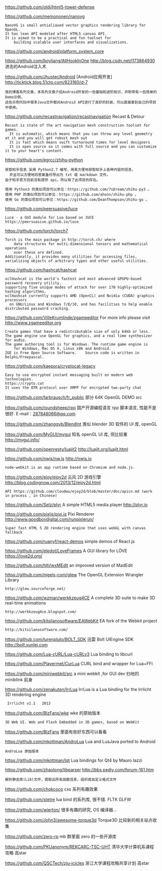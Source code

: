 https://github.com/oldj/html5-tower-defense

https://github.com/memononen/nanovg 
    
    NanoVG is small antialiased vector graphics rendering library for OpenGL. 
    It has lean API modeled after HTML5 canvas API. 
    It is aimed to be a practical and fun toolset for 
        building scalable user interfaces and visualizations.

https://github.com/android/platform_system_core 

https://github.com/boyliang/AllHookInOne   http://blog.csdn.net/l173864930 进击的Android注入术 

https://github.com/Jhuster/Android  [Android应用开发] http://ticktick.blog.51cto.com/823160/d-7

    我的博客系列文章，本系列文章介绍Android开发的一些基础和进阶知识，并附带有一些简单的Demo示例，
    这些示例代码中很多Java文件都对Android API进行了良好的封装，可以直接拿到自己的项目中使用。

https://github.com/recastnavigation/recastnavigation Recast & Detour 

    Recast is state of the art navigation mesh construction toolset for games.
      It is automatic, which means that you can throw any level geometry at it and you will get robust mesh out
      It is fast which means swift turnaround times for level designers
      It is open source so it comes with full source and you can customize it to your heart's content.

https://github.com/egrcc/zhihu-python 

    获取知乎信息 采用 Python2.7 编写，用来方便地获取知乎上各种内容的信息，
      并且可以方便地将答案备份导出为 txt 或 markdown 文件。 
    由于知乎官方目前没有提供 api，所以有了此项目的存在。
    
    使用 Python3 的类似项目可以参见：https://github.com/7sDream/zhihu-py3 。
    使用 PHP 的类似项目可以参见：https://github.com/ahonn/zhihu-php 。
    使用 Go 的类似项目可以参见：https://github.com/DeanThompson/zhihu-go 。

https://github.com/peersuasive/luce 

    Luce - a GUI module for Lua based on JUCE https://peersuasive.github.io/luce

https://github.com/torch/torch7 

    Torch is the main package in http://torch.ch/ where 
        data structures for multi-dimensional tensors and mathematical operations 
        over these are defined. 
    Additionally, it provides many utilities for accessing files, 
    serializing objects of arbitrary types and other useful utilities.

https://github.com/hashcat/hashcat   
    
    oclHashcat is the world's fastest and most advanced GPGPU-based password recovery utility, 
    supporting five unique modes of attack for over 170 highly-optimized hashing algorithms. 
    oclHashcat currently supports AMD (OpenCL) and Nvidia (CUDA) graphics processors 
      on GNU/Linux and Windows 7/8/10, and has facilities to help enable distributed password cracking.

https://github.com/VilleKrumlinde/zgameeditor  For more info please visit http://www.zgameeditor.org

    Create games that have a redistributable size of only 64kb or less. 
    The game engine use OpenGL for graphics, and a real time synthesizer for audio. 
    The game authoring tool is for Windows. The runtime game engine is 
        for Windows, Mac OS X, Linux x86 and Android. 
    ZGE is Free Open Source Software.    Source code is written in Delphi/Freepascal.

https://github.com/kaepora/cryptocat-legacy  

    Easy to use encrypted instant messaging built on modern web technologies. 
    https://crypto.cat
    It uses the OTR protocol over XMPP for encrypted two-party chat

https://github.com/farbrausch/fr_public  部分 64K OpenGL DEMO src 

https://github.com/roundsheep/rpp 国产开源编程语言 rpp 脚本语言, 性能不是很好. E-mail：287848066@qq.com

https://github.com/zhanggyb/BlendInt 类似 blender 3D 软件的 UI 库, openGL 

https://github.com/MyGUI/mygui 知名 openGL UI 库, 但比较重 http://mygui.info/

https://github.com/openresty/luajit2 http://luajit.org/luajit.html 

https://github.com/nwjs/nw.js http://nwjs.io 

    node-webkit is an app runtime based on Chromium and node.js. 

https://github.com/ejoy/ejoy2d 云风 2D 游戏引擎 http://blog.codingnow.com/2013/12/ejoy2d.html

    API https://github.com/cloudwu/ejoy2d/blob/master/doc/apicn.md (work in process , in Chinese)

https://github.com/Selz/plyr A simple HTML5 media player http://plyr.io

https://github.com/pixijs/pixi.js   Pixi Renderer http://www.goodboydigital.com/runpixierun/

    Super fast HTML 5 2D rendering engine that uses webGL with canvas fallback

https://github.com/ruanyf/react-demos  simple demos of React.js

https://github.com/eledot/LoveFrames   A GUI library for LÖVE https://love2d.org/ 

https://github.com/hltj/wxMEdit  an improved version of MadEdit 

https://github.com/nigels-com/glew The OpenGL Extension Wrangler Library 

    http://glew.sourceforge.net/ 

https://github.com/wzman/werkkzeug4CE A complete 3D suite to make 3D real-time animations

    http://werkkzeug4ce.blogspot.com/

https://github.com/kitsilanosoftware/EAWebKit   EA fork of the Webkit project

    http://kitsilanosoftware.com/

https://github.com/lurenpluto/BOLT_SDK  迅雷 Bolt UIEngine SDK http://bolt.xunlei.com

https://github.com/Lua-cURL/Lua-cURLv3  Lua binding to libcurl 

https://github.com/Playermet/CurLua CURL bind and wrapper for Lua+FFI 

https://github.com/miniwebkit/src a mini webkit ,for GUI dev  扫地的 miniblink 前身

https://github.com/zenakuten/IrrLua  IrrLua is a Lua binding for the Irrlicht 3D rendering engine

     Irrlicht v1.1   2013 

https://github.com/BlzFans/wke   wke 的原始版本

    3D Web UI. Web and Flash Embedded in 3D games, based on WebKit

https://github.com/BlzFans  里面有些好东西可以看看

https://github.com/mkottman/AndroLua  Lua and LuaJava ported to Android

    AndroLua 原始版本 

https://github.com/mkottman/lqt   Lua bindings for Qt4 by Mauro Iazzi

https://github.com/zhaolong/libparser  http://bbs.pediy.com/forum-161.htm

    解析静态库(Lib)文件，提取出所有函数信息，组织成自定义格式文件

https://github.com/chokcoco  css 系列有趣效果

https://github.com/stetre lua bind 的系列库, 很不错. FLTK GLFW 

https://github.com/wierton/ 很多有趣的研究, OS 编译器... 

https://github.com/John3/awesome-torque3d  Torque3D 比较新的相关站点收集

https://github.com/zero-rp mb 群里面 zero 的一些开源库

https://github.com/PKUanonym/REKCARC-TSC-UHT    清华大学计算机系课程攻略 高star

https://github.com/QSCTech/zju-icicles  浙江大学课程攻略共享计划 高star


